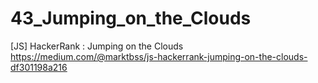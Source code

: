 # 43_Jumping_on_the_Clouds
[JS] HackerRank : Jumping on the Clouds
https://medium.com/@marktbss/js-hackerrank-jumping-on-the-clouds-df301198a216
